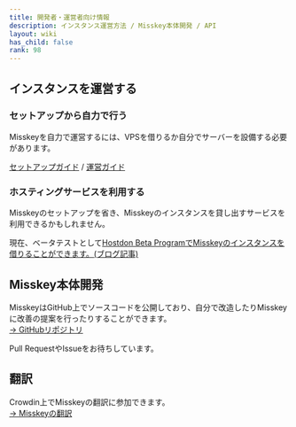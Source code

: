 ```yaml
---
title: 開発者・運営者向け情報
description: インスタンス運営方法 / Misskey本体開発 / API
layout: wiki
has_child: false
rank: 98
---
```

## インスタンスを運営する
### セットアップから自力で行う
Misskeyを自力で運営するには、VPSを借りるか自分でサーバーを設備する必要があります。

[セットアップガイド](https://github.com/syuilo/misskey/blob/master/docs/setup.ja.md) / [運営ガイド](https://github.com/syuilo/misskey/blob/master/docs/manage.ja.md)

### ホスティングサービスを利用する
Misskeyのセットアップを省き、Misskeyのインスタンスを貸し出すサービスを利用できるかもしれません。

現在、ベータテストとして[Hostdon Beta ProgramでMisskeyのインスタンスを借りることができます。](https://beta.hostdon.jp/)[(ブログ記事)](../../blog/2018/08/12_3_hostdon/)

## Misskey本体開発
MisskeyはGitHub上でソースコードを公開しており、自分で改造したりMisskeyに改善の提案を行ったりすることができます。  
[→ GitHubリポジトリ](https://github.com/syuilo/misskey)

Pull RequestやIssueをお待ちしています。

## 翻訳
Crowdin上でMisskeyの翻訳に参加できます。  
[→ Misskeyの翻訳](https://github.com/syuilo/misskey/blob/master/docs/translate.ja.md)